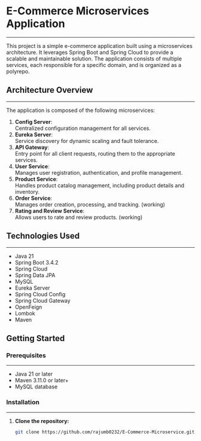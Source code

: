 # E-Commerce Microservices Application

---

This project is a simple e-commerce application built using a microservices architecture. It leverages Spring Boot and Spring Cloud to provide a scalable and maintainable solution. The application consists of multiple services, each responsible for a specific domain, and is organized as a polyrepo.

## Architecture Overview

---

The application is composed of the following microservices:

1. **Config Server**: 
   <br>Centralized configuration management for all services.
2. **Eureka Server**:
   <br>Service discovery for dynamic scaling and fault tolerance.
3. **API Gateway**:
   <br>Entry point for all client requests, routing them to the appropriate services.
4. **User Service**:
   <br>Manages user registration, authentication, and profile management.
5. **Product Service**:
   <br>Handles product catalog management, including product details and inventory.
6. **Order Service**:
   <br>Manages order creation, processing, and tracking. (working)
7. **Rating and Review Service**:
   <br>Allows users to rate and review products. (working)

## Technologies Used

---

- Java 21
- Spring Boot 3.4.2
- Spring Cloud
- Spring Data JPA
- MySQL
- Eureka Server
- Spring Cloud Config
- Spring Cloud Gateway
- OpenFeign
- Lombok
- Maven

## Getting Started

### Prerequisites

---

- Java 21 or later
- Maven 3.11.0 or later+
- MySQL database

### Installation

---

1. **Clone the repository:**

   ```bash
   git clone https://github.com/rajumb0232/E-Commerce-Microservice.git
